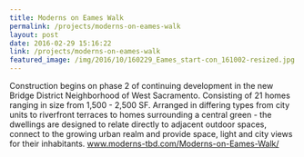 ```yaml
---
title: Moderns on Eames Walk
permalink: /projects/moderns-on-eames-walk
layout: post
date: 2016-02-29 15:16:22
link: /projects/moderns-on-eames-walk
featured_image: /img/2016/10/160229_Eames_start-con_161002-resized.jpg
---
```


Construction begins on phase 2 of continuing development in the new Bridge District Neighborhood of West Sacramento. Consisting of 21 homes ranging in size from 1,500 - 2,500 SF. Arranged in differing types from city units to riverfront terraces to homes surrounding a central green - the dwellings are designed to relate directly to adjacent outdoor spaces, connect to the growing urban realm and provide space, light and city views for their inhabitants. <a href="http://www.moderns-tbd.com/Moderns-on-Eames-Walk/" target="_blank">www.moderns-tbd.com/Moderns-on-Eames-Walk/</a>
